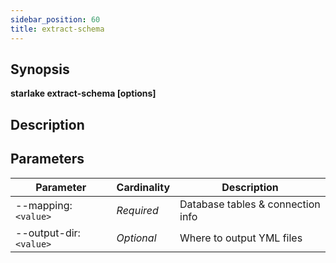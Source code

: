 ```yaml
---
sidebar_position: 60
title: extract-schema
---
```



## Synopsis

**starlake extract-schema [options]**

## Description


## Parameters

Parameter|Cardinality|Description
---|---|---
--mapping:`<value>`|*Required*|Database tables & connection info
--output-dir:`<value>`|*Optional*|Where to output YML files

